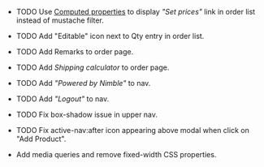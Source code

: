+ TODO Use [Computed properties](https://vuejs.org/v2/guide/computed.html) to display *"Set prices"* link in order list instead of mustache filter.

+ TODO Add "Editable" icon next to Qty entry in order list.

+ TODO Add Remarks to order page.

+ TODO Add *Shipping calculator* to order page.

+ TODO Add *"Powered by Nimble"* to nav.

+ TODO Add *"Logout"* to nav.

+ TODO Fix box-shadow issue in upper nav.

+ TODO Fix active-nav:after icon appearing above modal when click on "Add Product".

+ Add media queries and remove fixed-width CSS properties.